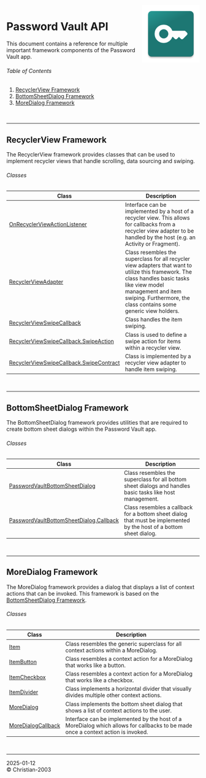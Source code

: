 <img src="../../img/icon.png" height="150" align="right"/>

# Password Vault API
This document contains a reference for multiple important framework components of the Password Vault app.

###### Table of Contents
1. [RecyclerView Framework](#recyclerview-framework)
2. [BottomSheetDialog Framework](#bottomsheetdialog-framework)
3. [MoreDialog Framework](#moredialog-framework)

<br/>

***

## RecyclerView Framework
The RecyclerView framework provides classes that can be used to implement recycler views that handle scrolling, data sourcing and swiping.

###### Classes
Class | Description
--- | ---
[OnRecyclerViewActionListener](OnRecyclerViewActionListener.md) | Interface can be implemented by a host of a recycler view. This allows for callbacks from a recycler view adapter to be handled by the host (e.g. an Activity or Fragment).
[RecyclerViewAdapter](RecyclerViewAdapter.md) | Class resembles the superclass for all recycler view adapters that want to utilize this framework. The class handles basic tasks like view model management and item swiping. Furthermore, the class contains some generic view holders.
[RecyclerViewSwipeCallback](RecyclerViewSwipeCallback.md) | Class handles the item swiping.
[RecyclerViewSwipeCallback.SwipeAction](RecyclerViewSwipeCallback.SwipeAction.md) | Class is used to define a swipe action for items within a recycler view.
[RecyclerViewSwipeCallback.SwipeContract](RecyclerViewSwipeCallback.SwipeContract.md) | Class is implemented by a recycler view adapter to handle item swiping.

<br/>

***

## BottomSheetDialog Framework
The BottomSheetDialog framework provides utilities that are required to create bottom sheet dialogs within the Password Vault app.

###### Classes
Class | Description
--- | ---
[PasswordVaultBottomSheetDialog](PasswordVaultBottomSheetDialog.md) | Class resembles the superclass for all bottom sheet dialogs and handles basic tasks like host management.
[PasswordVaultBottomSheetDialog.Callback](PasswordVaultBottomSheetDialog.Callback.md) | Class resembles a callback for a bottom sheet dialog that must be implemented by the host of a bottom sheet dialog.

<br/>

***

## MoreDialog Framework
The MoreDialog framework provides a dialog that displays a list of context actions that can be invoked. This framework is based on the [BottomSheetDialog Framework](#bottomsheetdialog-framework).

###### Classes
Class | Description
--- | ---
[Item](Item.md) | Class resembles the generic superclass for all context actions within a MoreDialog.
[ItemButton](ItemButton.md) | Class resembles a context action for a MoreDialog that works like a button.
[ItemCheckbox](ItemCheckbox.md) | Class resembles a context action for a MoreDialog that works like a checkbox.
[ItemDivider](ItemDivider.md) | Class implements a horizontal divider that visually divides multiple other context actions.
[MoreDialog](MoreDialog.md) | Class implements the bottom sheet dialog that shows a list of context actions to the user.
[MoreDialogCallback](MoreDialogCallback.md) | Interface can be implemented by the host of a MoreDialog which allows for callbacks to be made once a context action is invoked.

<br/>

***

2025-01-12  
&copy; Christian-2003
